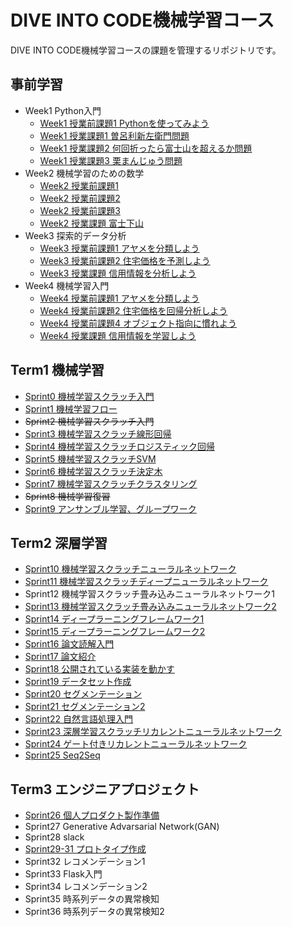# DIVE INTO CODE機械学習コース

DIVE INTO CODE機械学習コースの課題を管理するリポジトリです。

## 事前学習
- Week1 Python入門
  - [Week1 授業前課題1 Pythonを使ってみよう](https://github.com/yuuhi-s/diveintocode-ml/blob/master/week1/week1-work1.ipynb)
  - [Week1 授業課題1 曽呂利新左衛門問題](https://github.com/yuuhi-s/diveintocode-ml/blob/master/week1/week1-session1.ipynb)
  - [Week1 授業課題2 何回折ったら富士山を超えるか問題](https://github.com/yuuhi-s/diveintocode-ml/blob/master/week1/week1-session2.ipynb)
  - [Week1 授業課題3 栗まんじゅう問題](https://github.com/yuuhi-s/diveintocode-ml/blob/master/week1/week1-session3.ipynb)
- Week2 機械学習のための数学
  - [Week2 授業前課題1](https://github.com/yuuhi-s/diveintocode-ml/blob/master/week2/week2-work1.ipynb)
  - [Week2 授業前課題2](https://github.com/yuuhi-s/diveintocode-ml/blob/master/week2/week2-work2.ipynb)
  - [Week2 授業前課題3](https://github.com/yuuhi-s/diveintocode-ml/blob/master/week2/week2-work3.ipynb)
  - [Week2 授業課題 富士下山](https://github.com/yuuhi-s/diveintocode-ml/blob/master/week2/week2-session.ipynb)
- Week3 探索的データ分析
  - [Week3 授業前課題1 アヤメを分類しよう](https://github.com/yuuhi-s/diveintocode-ml/blob/master/week3/week3-work1.ipynb)
  - [Week3 授業前課題2 住宅価格を予測しよう](https://github.com/yuuhi-s/diveintocode-ml/blob/master/week3/week3-work2.ipynb)
  - [Week3 授業課題 信用情報を分析しよう](https://github.com/yuuhi-s/diveintocode-ml/blob/master/week3/week3-session.ipynb)
- Week4 機械学習入門
  - [Week4 授業前課題1 アヤメを分類しよう](https://github.com/yuuhi-s/diveintocode-ml/blob/master/week4/week4-work1.ipynb)
  - [Week4 授業前課題2 住宅価格を回帰分析しよう](https://github.com/yuuhi-s/diveintocode-ml/blob/master/week4/week4-work2.ipynb)
  - [Week4 授業前課題4 オブジェクト指向に慣れよう](https://github.com/yuuhi-s/diveintocode-ml/blob/master/week4/week4-work3.ipynb)
  - [Week4 授業課題 信用情報を学習しよう](https://github.com/yuuhi-s/diveintocode-ml/blob/master/week4/week4-session.ipynb)

## Term1 機械学習
- [Sprint0 機械学習スクラッチ入門](https://github.com/yuuhi-s/diveintocode-ml/blob/master/diveintocode-term1/sprint0/sprint0-ml-scratch-intro.ipynb)
- [Sprint1 機械学習フロー](https://github.com/yuuhi-s/diveintocode-ml/blob/master/diveintocode-term1/sprint1/sprint1_ml_scratch_intro.ipynb)
- ~~Sprint2 機械学習スクラッチ入門~~
- [Sprint3 機械学習スクラッチ線形回帰](https://github.com/yuuhi-s/diveintocode-ml/blob/master/diveintocode-term1/sprint3/sprint3-ml-scratch-linear-regression.ipynb)
- [Sprint4 機械学習スクラッチロジスティック回帰](https://github.com/yuuhi-s/diveintocode-ml/blob/master/diveintocode-term1/sprint4/sprint4-ml-scratch-logistic-regression.ipynb)
- [Sprint5 機械学習スクラッチSVM](https://github.com/yuuhi-s/diveintocode-ml/blob/master/diveintocode-term1/sprint5/sprint5-ml-scratch-svm.ipynb)
- [Sprint6 機械学習スクラッチ決定木](https://github.com/yuuhi-s/diveintocode-ml/blob/master/diveintocode-term1/sprint6/sprint6-ml-scratch-decision-tree.ipynb)
- [Sprint7 機械学習スクラッチクラスタリング](https://github.com/yuuhi-s/diveintocode-ml/blob/master/diveintocode-term1/sprint7/sprint7-ml-scratch-clustering.ipynb)
- ~~Sprint8 機械学習復習~~
- [Sprint9 アンサンブル学習、グループワーク](https://github.com/yuuhi-s/diveintocode-ml/blob/master/diveintocode-term1/sprint9/sprint9-ml-ensemble.ipynb)

## Term2 深層学習
- [Sprint10 機械学習スクラッチニューラルネットワーク](https://github.com/yuuhi-s/diveintocode-ml/blob/master/diveintocode-term2/sprint10/sprint10-dl-scratch-neural-network.ipynb)
- [Sprint11 機械学習スクラッチディープニューラルネットワーク](https://github.com/yuuhi-s/diveintocode-ml/blob/master/diveintocode-term2/sprint11/sprint11-dl-scratch-deep-neural-netowrok.ipynb)
- Sprint12 機械学習スクラッチ畳み込みニューラルネットワーク1
- [Sprint13 機械学習スクラッチ畳み込みニューラルネットワーク2](https://github.com/yuuhi-s/diveintocode-ml/blob/master/diveintocode-term2/sprint13/sprint13-dl-scratch-cnn2.ipynb)
- [Sprint14 ディープラーニングフレームワーク1](https://github.com/yuuhi-s/diveintocode-ml/blob/master/diveintocode-term2/sprint14/sprint14-dnn-framework1.ipynb)
- [Sprint15 ディープラーニングフレームワーク2](https://github.com/yuuhi-s/diveintocode-ml/blob/master/diveintocode-term2/sprint15/sprint15-dnn-framework2.ipynb)
- [Sprint16 論文読解入門](https://github.com/yuuhi-s/diveintocode-ml/blob/master/diveintocode-term2/sprint16/sprint16-paper-reading.ipynb)
- [Sprint17 論文紹介](https://www.slideshare.net/YuhiSoejima/sprint17-152926717)
- [Sprint18 公開されている実装を動かす](https://github.com/yuuhi-s/diveintocode-ml/blob/master/diveintocode-term2/sprint18/sprint18-run-implementation.ipynb)
- [Sprint19 データセット作成](https://github.com/yuuhi-s/diveintocode-ml/blob/master/diveintocode-term2/sprint19/sprint19-make-dataset.ipynb)
- [Sprint20 セグメンテーション](https://github.com/yuuhi-s/diveintocode-ml/blob/master/diveintocode-term2/sprint20/sprint20_segmentation1.ipynb)
- [Sprint21 セグメンテーション2](https://github.com/yuuhi-s/diveintocode-ml/blob/master/diveintocode-term2/sprint21/sprint21-segmentation2.ipynb)
- [Sprint22 自然言語処理入門](https://github.com/yuuhi-s/diveintocode-ml/blob/master/diveintocode-term2/sprint22/sprint22-nlp-intro.ipynb)
- [Sprint23 深層学習スクラッチリカレントニューラルネットワーク](https://github.com/yuuhi-s/diveintocode-ml/blob/master/diveintocode-term2/sprint23/sprint23-dl-scratch-rnn.ipynb)
- [Sprint24 ゲート付きリカレントニューラルネットワーク](https://github.com/yuuhi-s/diveintocode-ml/blob/master/diveintocode-term2/sprint24/sprint24_lstm.ipynb)
- [Sprint25 Seq2Seq](https://github.com/yuuhi-s/diveintocode-ml/blob/master/diveintocode-term2/sprint25/sprint25-seq2seq.ipynb)

## Term3  エンジニアプロジェクト
- [Sprint26 個人プロダクト製作準備](https://github.com/yuuhi-s/diveintocode-ml/blob/master/diveintocode-term3/sprint26/%E5%80%8B%E4%BA%BA%E3%83%97%E3%83%AD%E3%83%80%E3%82%AF%E3%83%88.pdf)
- Sprint27 Generative Advarsarial Network(GAN)
- Sprint28 slack
- [Sprint29-31 プロトタイプ作成](https://github.com/yousuke-shiraishi/group_project)
- Sprint32 レコメンデーション1
- Sprint33 Flask入門
- Sprint34 レコメンデーション2
- Sprint35 時系列データの異常検知
- Sprint36 時系列データの異常検知2
